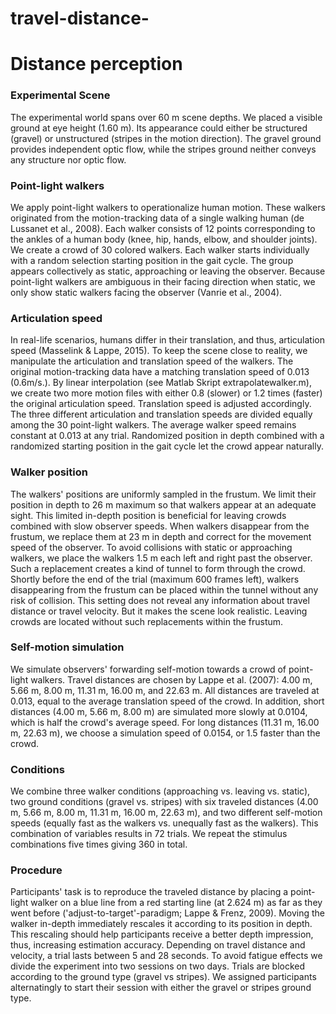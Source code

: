 # travel-distance-
# Distance perception


### Experimental Scene
The experimental world spans over 60 m scene depths. We placed a visible ground at eye height (1.60 m). Its appearance could either be structured (gravel) or unstructured (stripes in the motion direction). The gravel ground provides independent optic flow, while the stripes ground neither conveys any structure nor optic flow. 



### Point-light walkers
We apply point-light walkers to operationalize human motion. These walkers originated from the motion-tracking data of a single walking human (de Lussanet et al., 2008). Each walker consists of 12 points corresponding to the ankles of a human body (knee, hip, hands, elbow, and shoulder joints). We create a crowd of 30 colored walkers. Each walker starts individually with a random selection starting position in the gait cycle. The group appears collectively as static, approaching or leaving the observer. Because point-light walkers are ambiguous in their facing direction when static, we only show static walkers facing the observer (Vanrie et al., 2004). 

### Articulation speed
In real-life scenarios, humans differ in their translation, and thus, articulation speed (Masselink & Lappe, 2015). To keep the scene close to reality, we manipulate the articulation and translation speed of the walkers. The original motion-tracking data have a matching translation speed of 0.013 (0.6m/s.). By linear interpolation (see Matlab Skript extrapolatewalker.m), we create two more motion files with either 0.8 (slower) or 1.2 times (faster) the original articulation speed. Translation speed is adjusted accordingly. The three different articulation and translation speeds are divided equally among the 30 point-light walkers. The average walker speed remains constant at 0.013 at any trial. Randomized position in depth combined with a randomized starting position in the gait cycle let the crowd appear naturally.

### Walker position
The walkers' positions are uniformly sampled in the frustum. We limit their position in depth to 26 m maximum so that walkers appear at an adequate sight. This limited in-depth position is beneficial for leaving crowds combined with slow observer speeds. When walkers disappear from the frustum, we replace them at 23 m in depth and correct for the movement speed of the observer.
To avoid collisions with static or approaching walkers, we place the walkers 1.5 m each left and right past the observer. Such a replacement creates a kind of tunnel to form through the crowd. Shortly before the end of the trial (maximum 600 frames left), walkers disappearing from the frustum can be placed within the tunnel without any risk of collision. This setting does not reveal any information about travel distance or travel velocity. But it makes the scene look realistic. Leaving crowds are located without such replacements within the frustum. 


### Self-motion simulation
We simulate observers' forwarding self-motion towards a crowd of point-light walkers. Travel distances are chosen by Lappe et al. (2007): 4.00 m, 5.66 m, 8.00 m, 11.31 m, 16.00 m, and 22.63 m. All distances are traveled at 0.013, equal to the average translation speed of the crowd. In addition, short distances (4.00 m, 5.66 m, 8.00 m) are simulated more slowly at 0.0104, which is half the crowd's average speed. For long distances (11.31 m, 16.00 m, 22.63 m), we choose a simulation speed of 0.0154, or 1.5 faster than the crowd. 


### Conditions
We combine three walker conditions (approaching vs. leaving vs. static), two ground conditions (gravel vs. stripes) with six traveled distances (4.00 m, 5.66 m, 8.00 m, 11.31 m, 16.00 m, 22.63 m), and two different self-motion speeds (equally fast as the walkers vs. unequally fast as the walkers). This combination of variables results in 72 trials. We repeat the stimulus combinations five times giving 360 in total. 



### Procedure
Participants' task is to reproduce the traveled distance by placing a point-light walker on a blue line from a red starting line (at 2.624 m) as far as they went before ('adjust-to-target'-paradigm; Lappe & Frenz, 2009). Moving the walker in-depth immediately rescales it according to its position in depth. This rescaling should help participants receive a better depth impression, thus, increasing estimation accuracy. Depending on travel distance and velocity, a trial lasts between 5 and 28 seconds. 
To avoid fatigue effects we divide the experiment into two sessions on two days. Trials are blocked according to the ground type (gravel vs stripes). We assigned participants alternatingly to start their session with either the gravel or stripes ground type. 
